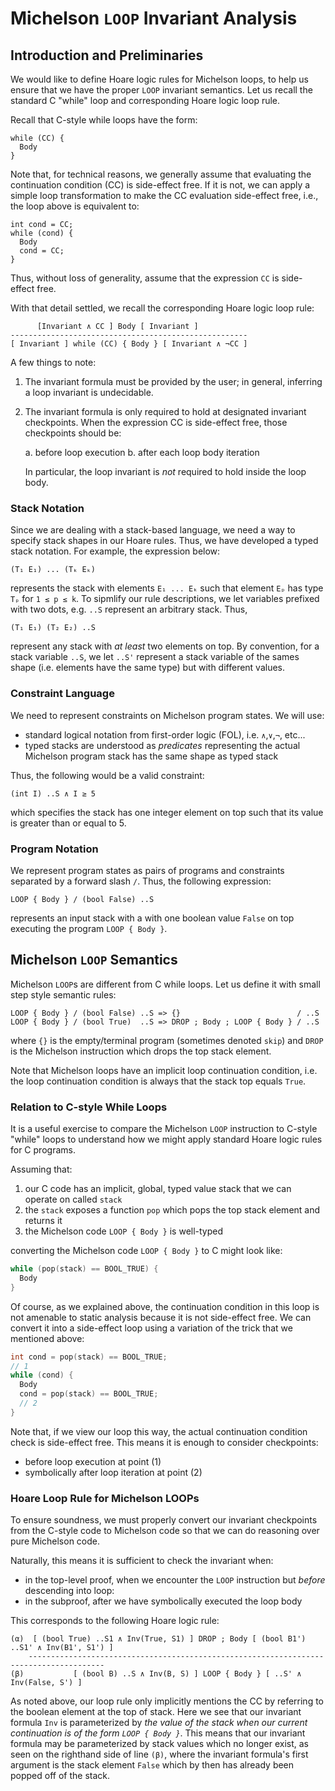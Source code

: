 Michelson `LOOP` Invariant Analysis
===================================

Introduction and Preliminaries
------------------------------

We would like to define Hoare logic rules for Michelson loops, to help us ensure
that we have the proper `LOOP` invariant semantics. Let us recall the standard C
"while" loop and corresponding Hoare logic loop rule.

Recall that C-style while loops have the form:

```
while (CC) {
  Body
}
```

Note that, for technical reasons, we generally assume that evaluating the
continuation condition (CC) is side-effect free.
If it is not, we can apply a simple loop transformation to make the CC
evaluation side-effect free, i.e., the loop above is equivalent to:

```
int cond = CC;
while (cond) {
  Body
  cond = CC;
}
```

Thus, without loss of generality, assume that the expression `CC` is
side-effect free.

With that detail settled, we recall the corresponding Hoare logic loop rule:

```
      [Invariant ∧ CC ] Body [ Invariant ]
-----------------------------------------------------
[ Invariant ] while (CC) { Body } [ Invariant ∧ ¬CC ]
```

A few things to note:

1.  The invariant formula must be provided by the user; in general, inferring a
    loop invariant is undecidable.

2.  The invariant formula is only required to hold at designated invariant
    checkpoints. When the expression CC is side-effect free, those checkpoints
    should be:

    a. before loop execution
    b. after each loop body iteration

    In particular, the loop invariant is *not* required to hold inside the loop
    body.

### Stack Notation

Since we are dealing with a stack-based language, we need a way to specify stack
shapes in our Hoare rules. Thus, we have developed a typed stack notation. For
example, the expression below:

```
(T₁ E₁) ... (Tₖ Eₖ)
```

represents the stack with elements `E₁ ... Eₖ` such that element `Eₚ` has type
`Tₚ` for `1 ≤ p ≤ k`. To sipmlify our rule descriptions, we let variables
prefixed with two dots, e.g. `..S` represent an arbitrary stack. Thus,

`(T₁ E₁) (T₂ E₂) ..S`

represent any stack with _at least_ two elements on top.
By convention, for a stack variable `..S`, we let `..S'` represent a stack
variable of the sames shape (i.e. elements have the same type) but with
different values.

### Constraint Language

We need to represent constraints on Michelson program states. We will use:

-   standard logical notation from first-order logic (FOL), i.e. `∧`,`∨`,`¬`,
    etc...
-   typed stacks are understood as *predicates* representing the actual
    Michelson program stack has the same shape as typed stack

Thus, the following would be a valid constraint:

`(int I) ..S ∧ I ≥ 5`

which specifies the stack has one integer element on top such that its value is
greater than or equal to 5.

### Program Notation

We represent program states as pairs of programs and constraints separated by
a forward slash `/`.
Thus, the following expression:

`LOOP { Body } / (bool False) ..S`

represents an input stack with a with one boolean value `False` on top
executing the program `LOOP { Body }`.

Michelson `LOOP` Semantics
--------------------------

Michelson `LOOP`s are different from C while loops.
Let us define it with small step style semantic rules:

```
LOOP { Body } / (bool False) ..S => {}                          / ..S
LOOP { Body } / (bool True)  ..S => DROP ; Body ; LOOP { Body } / ..S
```

where `{}` is the empty/terminal program (sometimes denoted `skip`) and `DROP`
is the Michelson instruction which drops the top stack element.

Note that Michelson loops have an implicit loop continuation condition, i.e.
the loop continuation condition is always that the stack top equals `True`.

### Relation to C-style While Loops

It is a useful exercise to compare the Michelson `LOOP` instruction to C-style
"while" loops to understand how we might apply standard Hoare logic rules for
C programs.

Assuming that:

1.  our C code has an implicit, global, typed value stack that we can operate
    on called `stack`
2.  the `stack` exposes a function `pop` which pops the top stack element and
    returns it
3.  the Michelson code `LOOP { Body }` is well-typed

converting the Michelson code `LOOP { Body }` to C might look like:

```c
while (pop(stack) == BOOL_TRUE) {
  Body
}
```

Of course, as we explained above, the continuation condition in this loop is
not amenable to static analysis because it is not side-effect free. We can
convert it into a side-effect loop using a variation of the trick that we
mentioned above:

```c
int cond = pop(stack) == BOOL_TRUE;
// 1
while (cond) {
  Body
  cond = pop(stack) == BOOL_TRUE;
  // 2
}
```

Note that, if we view our loop this way, the actual continuation condition
check is side-effect free. This means it is enough to consider checkpoints:

-   before loop execution at point (1)
-   symbolically after loop iteration at point (2)

### Hoare Loop Rule for Michelson LOOPs

To ensure soundness, we must properly convert our invariant checkpoints from
the C-style code to Michelson code so that we can do reasoning over pure
Michelson code.

Naturally, this means it is sufficient to check the invariant when:

-   in the top-level proof, when we encounter the `LOOP` instruction but
    *before* descending into loop:
-   in the subproof, after we have symbolically executed the loop body

This corresponds to the following Hoare logic rule:

```
(α)  [ (bool True) ..S1 ∧ Inv(True, S1) ] DROP ; Body [ (bool B1') ..S1' ∧ Inv(B1', S1') ]
    ---------------------------------------------------------------------------------------
(β)           [ (bool B) ..S ∧ Inv(B, S) ] LOOP { Body } [ ..S' ∧ Inv(False, S') ]
```

As noted above, our loop rule only implicitly mentions the CC by referring to
the boolean element at the top of stack.
Here we see that our invariant formula `Inv` is parameterized by *the value of
the stack when our current continuation is of the form `LOOP { Body }`*.
This means that our invariant formula may be parameterized by stack values
which no longer exist, as seen on the righthand side of line `(β)`, where the
invariant formula's first argument is the stack element `False` which by then
has already been popped off of the stack.
